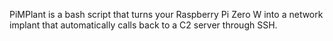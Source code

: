 PiMPlant is a bash script that turns your Raspberry Pi Zero W into a network implant that automatically calls back to a C2 server through SSH. 
